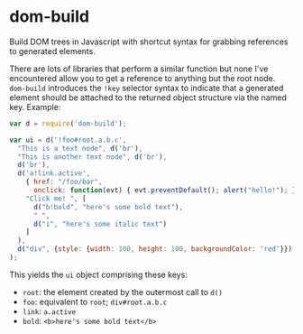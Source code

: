 # dom-build

Build DOM trees in Javascript with shortcut syntax for grabbing references to generated elements.

There are lots of libraries that perform a similar function but none I've encountered allow you to get a reference to anything but the root node. `dom-build` introduces the `!key` selector syntax to indicate that a generated element should be attached to the returned object structure via the named key. Example:

```javascript
var d = require('dom-build');

var ui = d('!foo#root.a.b.c',
  "This is a text node", d('br'),
  "This is another text node", d('br'),
  d('br'),
  d('a!link.active',
    { href: "/foo/bar",
      onclick: function(evt) { evt.preventDefault(); alert("hello!"); } },
    "Click me! ", [
      d("b!bold", "here's some bold text"),
      " ",
      d("i", "here's some italic text")
    ]
  ),
  d("div", {style: {width: 100, height: 100, backgroundColor: 'red'}})
);
````

This yields the `ui` object comprising these keys:

  * `root`: the element created by the outermost call to `d()`
  * `foo`: equivalent to `root`; `div#root.a.b.c`
  * `link`: `a.active`
  * `bold`: `<b>here's some bold text</b>`
